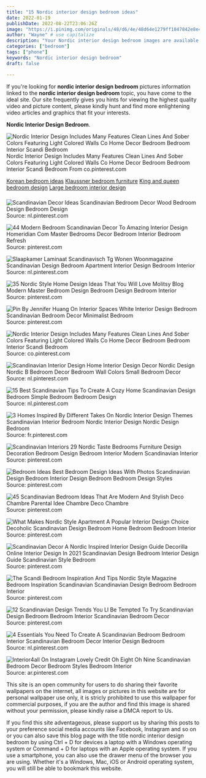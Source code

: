 ```yaml
---
title: "15 Nordic interior design bedroom ideas"
date: 2022-01-19
publishDate: 2022-08-22T23:06:26Z
image: "https://i.pinimg.com/originals/48/d6/4e/48d64e1279ff1847842e8e46f0102402.jpg"
author: "Wayne" # use capitalize
description: "Your Nordic interior design bedroom images are available in this site. Nordic interior design bedroom are a topic that is being searched for and liked by netizens today. You can Get the Nordic interior design bedroom files here. Download all free images."
categories: ["bedroom"]
tags: ["phone"]
keywords: "Nordic interior design bedroom"
draft: false

---
```


If you're looking for **nordic interior design bedroom** pictures information linked to the **nordic interior design bedroom** topic, you have come to the ideal  site.  Our site frequently  gives you  hints  for viewing  the highest  quality video and picture  content, please kindly hunt and find more enlightening video articles and graphics  that fit your interests.

**Nordic Interior Design Bedroom**. 

![Nordic Interior Design Includes Many Features Clean Lines And Sober Colors Featuring Light Colored Walls Co Home Decor Bedroom Bedroom Interior Scandi Bedroom](https://i.pinimg.com/originals/26/7d/6f/267d6fe623100912d4b632d67e60306a.jpg "Nordic Interior Design Includes Many Features Clean Lines And Sober Colors Featuring Light Colored Walls Co Home Decor Bedroom Bedroom Interior Scandi Bedroom")
Nordic Interior Design Includes Many Features Clean Lines And Sober Colors Featuring Light Colored Walls Co Home Decor Bedroom Bedroom Interior Scandi Bedroom From co.pinterest.com

[Korean bedroom ideas](/korean-bedroom-ideas/)
[Klaussner bedroom furniture](/klaussner-bedroom-furniture/)
[King and queen bedroom design](/king-and-queen-bedroom-design/)
[Large bedroom interior design](/large-bedroom-interior-design/)



### 

 


![Scandinavian Decor Ideas Scandinavian Bedroom Decor Wood Bedroom Design Bedroom Design](https://i.pinimg.com/originals/46/7e/c9/467ec9af58bd2aed63176665e840c4ed.jpg "Scandinavian Decor Ideas Scandinavian Bedroom Decor Wood Bedroom Design Bedroom Design")
Source: nl.pinterest.com

 

![44 Modern Bedroom Scandinavian Decor To Amazing Interior Design Homeridian Com Master Bedrooms Decor Bedroom Interior Bedroom Refresh](https://i.pinimg.com/originals/b1/6b/91/b16b91a9112d601e345f75b8768515c4.jpg "44 Modern Bedroom Scandinavian Decor To Amazing Interior Design Homeridian Com Master Bedrooms Decor Bedroom Interior Bedroom Refresh")
Source: pinterest.com

 

![Slaapkamer Laminaat Scandinavisch Tg Wonen Woonmagazine Scandinavian Design Bedroom Apartment Interior Design Bedroom Interior](https://i.pinimg.com/originals/bf/72/7d/bf727d478a56b3603d2ad89671af56b2.jpg "Slaapkamer Laminaat Scandinavisch Tg Wonen Woonmagazine Scandinavian Design Bedroom Apartment Interior Design Bedroom Interior")
Source: nl.pinterest.com

 

![35 Nordic Style Home Design Ideas That You Will Love Molitsy Blog Modern Master Bedroom Design Bedroom Design Bedroom Interior](https://i.pinimg.com/originals/9b/f8/ca/9bf8ca21e15e973c9e78dc8fde6ae48f.png "35 Nordic Style Home Design Ideas That You Will Love Molitsy Blog Modern Master Bedroom Design Bedroom Design Bedroom Interior")
Source: pinterest.com

 

![Pin By Jennifer Huang On Interior Spaces White Interior Design Bedroom Scandinavian Bedroom Decor Minimalist Bedroom](https://i.pinimg.com/originals/bf/8e/99/bf8e992171d7e779da521de4f99e81e2.png "Pin By Jennifer Huang On Interior Spaces White Interior Design Bedroom Scandinavian Bedroom Decor Minimalist Bedroom")
Source: pinterest.com

 

![Nordic Interior Design Includes Many Features Clean Lines And Sober Colors Featuring Light Colored Walls Co Home Decor Bedroom Bedroom Interior Scandi Bedroom](https://i.pinimg.com/originals/26/7d/6f/267d6fe623100912d4b632d67e60306a.jpg "Nordic Interior Design Includes Many Features Clean Lines And Sober Colors Featuring Light Colored Walls Co Home Decor Bedroom Bedroom Interior Scandi Bedroom")
Source: co.pinterest.com

 

![Scandinavian Interior Design Home Interior Design Decor Nordic Design Nordic B Bedroom Decor Bedroom Wall Colors Small Bedroom Decor](https://i.pinimg.com/originals/e2/82/de/e282def833e68911e0ba5cbd6d8086ef.jpg "Scandinavian Interior Design Home Interior Design Decor Nordic Design Nordic B Bedroom Decor Bedroom Wall Colors Small Bedroom Decor")
Source: nl.pinterest.com

 

![15 Best Scandinavian Tips To Create A Cozy Home Scandinavian Design Bedroom Simple Bedroom Bedroom Design](https://i.pinimg.com/originals/d1/a7/e2/d1a7e2387d48708158533bfa9e5d953b.png "15 Best Scandinavian Tips To Create A Cozy Home Scandinavian Design Bedroom Simple Bedroom Bedroom Design")
Source: nl.pinterest.com

 

![3 Homes Inspired By Different Takes On Nordic Interior Design Themes Scandinavian Interior Bedroom Nordic Interior Design Nordic Design Bedroom](https://i.pinimg.com/originals/19/17/ae/1917ae640608d75bca321829dcb92253.jpg "3 Homes Inspired By Different Takes On Nordic Interior Design Themes Scandinavian Interior Bedroom Nordic Interior Design Nordic Design Bedroom")
Source: fr.pinterest.com

 

![Scandinavian Interiors 29 Nordic Taste Bedrooms Furniture Design Decoration Bedroom Design Bedroom Interior Modern Scandinavian Interior](https://i.pinimg.com/originals/8e/56/fd/8e56fd1ce07ee95717d2f1d77522e770.jpg "Scandinavian Interiors 29 Nordic Taste Bedrooms Furniture Design Decoration Bedroom Design Bedroom Interior Modern Scandinavian Interior")
Source: pinterest.com

 

![Bedroom Ideas Best Bedroom Design Ideas With Photos Scandinavian Design Bedroom Interior Design Bedroom Bedroom Design Styles](https://i.pinimg.com/originals/c0/62/0f/c0620fa3004cf3c70872db5553a1557c.jpg "Bedroom Ideas Best Bedroom Design Ideas With Photos Scandinavian Design Bedroom Interior Design Bedroom Bedroom Design Styles")
Source: pinterest.com

 

![45 Scandinavian Bedroom Ideas That Are Modern And Stylish Deco Chambre Parental Idee Chambre Deco Chambre](https://i.pinimg.com/originals/5c/eb/06/5ceb064346f7a4aebf60ba987cade2c6.jpg "45 Scandinavian Bedroom Ideas That Are Modern And Stylish Deco Chambre Parental Idee Chambre Deco Chambre")
Source: pinterest.com

 

![What Makes Nordic Style Apartment A Popular Interior Design Choice Decoholic Scandinavian Design Bedroom Home Bedroom Bedroom Interior](https://i.pinimg.com/originals/94/5b/7c/945b7c64cb16c4976d9760d46991579a.jpg "What Makes Nordic Style Apartment A Popular Interior Design Choice Decoholic Scandinavian Design Bedroom Home Bedroom Bedroom Interior")
Source: pinterest.com

 

![Scandinavian Decor A Nordic Inspired Interior Design Guide Decorilla Online Interior Design In 2021 Scandinavian Design Bedroom Interior Design Guide Scandinavian Style Bedroom](https://i.pinimg.com/originals/4b/a0/27/4ba027bb05934507d7115021269ff332.png "Scandinavian Decor A Nordic Inspired Interior Design Guide Decorilla Online Interior Design In 2021 Scandinavian Design Bedroom Interior Design Guide Scandinavian Style Bedroom")
Source: pinterest.com

 

![The Scandi Bedroom Inspiration And Tips Nordic Style Magazine Bedroom Inspiration Scandinavian Scandinavian Design Bedroom Bedroom Interior](https://i.pinimg.com/originals/a5/d5/9f/a5d59f513c840cf8c98248d334b496e1.png "The Scandi Bedroom Inspiration And Tips Nordic Style Magazine Bedroom Inspiration Scandinavian Scandinavian Design Bedroom Bedroom Interior")
Source: pinterest.com

 

![12 Scandinavian Design Trends You Ll Be Tempted To Try Scandinavian Design Bedroom Bedroom Interior Scandinavian Bedroom Decor](https://i.pinimg.com/originals/37/1a/04/371a040409bb2e0e46649e36ab56725a.jpg "12 Scandinavian Design Trends You Ll Be Tempted To Try Scandinavian Design Bedroom Bedroom Interior Scandinavian Bedroom Decor")
Source: pinterest.com

 

![4 Essentials You Need To Create A Scandinavian Bedroom Bedroom Interior Scandinavian Bedroom Decor Interior Design Bedroom](https://i.pinimg.com/736x/6e/89/56/6e89567b602a338133fdaa6644ddcf06--grey-bedrooms-small-bedrooms.jpg "4 Essentials You Need To Create A Scandinavian Bedroom Bedroom Interior Scandinavian Bedroom Decor Interior Design Bedroom")
Source: nl.pinterest.com

 

![Interior4all On Instagram Lovely Credit Oh Eight Oh Nine Scandinavian Bedroom Decor Bedroom Styles Bedroom Interior](https://i.pinimg.com/originals/48/d6/4e/48d64e1279ff1847842e8e46f0102402.jpg "Interior4all On Instagram Lovely Credit Oh Eight Oh Nine Scandinavian Bedroom Decor Bedroom Styles Bedroom Interior")
Source: ar.pinterest.com

 

This site is an open community for users to do sharing their favorite wallpapers on the internet, all images or pictures in this website are for personal wallpaper use only, it is stricly prohibited to use this wallpaper for commercial purposes, if you are the author and find this image is shared without your permission, please kindly raise a DMCA report to Us.

If you find this site adventageous, please support us by sharing this posts to your preference social media accounts like Facebook, Instagram and so on or you can also save this blog page with the title nordic interior design bedroom by using Ctrl + D for devices a laptop with a Windows operating system or Command + D for laptops with an Apple operating system. If you use a smartphone, you can also use the drawer menu of the browser you are using. Whether it's a Windows, Mac, iOS or Android operating system, you will still be able to bookmark this website.
